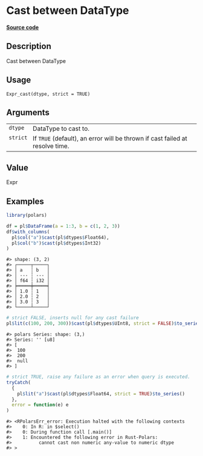 
# Cast between DataType

[**Source code**](https://github.com/pola-rs/r-polars/tree/3908b5beab9ec917b825bad8f9a820caad37cb4a/R/expr__expr.R#L1046)

## Description

Cast between DataType

## Usage

<pre><code class='language-R'>Expr_cast(dtype, strict = TRUE)
</code></pre>

## Arguments

<table>
<tr>
<td style="white-space: nowrap; font-family: monospace; vertical-align: top">
<code id="Expr_cast_:_dtype">dtype</code>
</td>
<td>
DataType to cast to.
</td>
</tr>
<tr>
<td style="white-space: nowrap; font-family: monospace; vertical-align: top">
<code id="Expr_cast_:_strict">strict</code>
</td>
<td>
If <code>TRUE</code> (default), an error will be thrown if cast failed
at resolve time.
</td>
</tr>
</table>

## Value

Expr

## Examples

``` r
library(polars)

df = pl$DataFrame(a = 1:3, b = c(1, 2, 3))
df$with_columns(
  pl$col("a")$cast(pl$dtypes$Float64),
  pl$col("b")$cast(pl$dtypes$Int32)
)
```

    #> shape: (3, 2)
    #> ┌─────┬─────┐
    #> │ a   ┆ b   │
    #> │ --- ┆ --- │
    #> │ f64 ┆ i32 │
    #> ╞═════╪═════╡
    #> │ 1.0 ┆ 1   │
    #> │ 2.0 ┆ 2   │
    #> │ 3.0 ┆ 3   │
    #> └─────┴─────┘

``` r
# strict FALSE, inserts null for any cast failure
pl$lit(c(100, 200, 300))$cast(pl$dtypes$UInt8, strict = FALSE)$to_series()
```

    #> polars Series: shape: (3,)
    #> Series: '' [u8]
    #> [
    #>  100
    #>  200
    #>  null
    #> ]

``` r
# strict TRUE, raise any failure as an error when query is executed.
tryCatch(
  {
    pl$lit("a")$cast(pl$dtypes$Float64, strict = TRUE)$to_series()
  },
  error = function(e) e
)
```

    #> <RPolarsErr_error: Execution halted with the following contexts
    #>    0: In R: in $select()
    #>    0: During function call [.main()]
    #>    1: Encountered the following error in Rust-Polars:
    #>          cannot cast non numeric any-value to numeric dtype
    #> >
